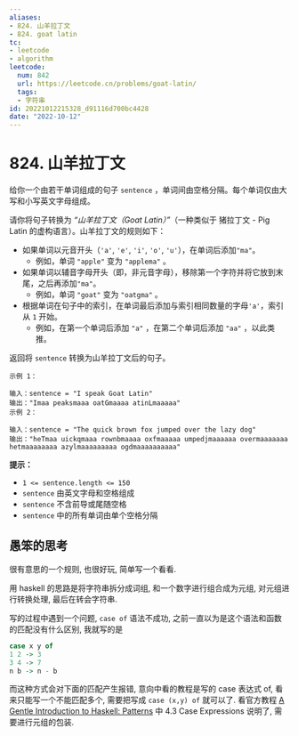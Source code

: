 ```yaml
---
aliases:
- 824. 山羊拉丁文
- 824. goat latin
tc:
- leetcode
- algorithm
leetcode:
  num: 842
  url: https://leetcode.cn/problems/goat-latin/
  tags:
  - 字符串
id: 20221012215328_d91116d700bc4428
date: "2022-10-12"
---
```


# 824. 山羊拉丁文

给你一个由若干单词组成的句子 `sentence` ，单词间由空格分隔。每个单词仅由大写和小写英文字母组成。

请你将句子转换为 *“*山羊拉丁文（*Goat Latin*）*”*（一种类似于 猪拉丁文 - Pig Latin 的虚构语言）。山羊拉丁文的规则如下：

*   如果单词以元音开头（`'a'`, `'e'`, `'i'`, `'o'`, `'u'`），在单词后添加`"ma"`。
    *   例如，单词 `"apple"` 变为 `"applema"` 。
*   如果单词以辅音字母开头（即，非元音字母），移除第一个字符并将它放到末尾，之后再添加`"ma"`。
    *   例如，单词 `"goat"` 变为 `"oatgma"` 。
*   根据单词在句子中的索引，在单词最后添加与索引相同数量的字母`'a'`，索引从 `1` 开始。
    *   例如，在第一个单词后添加 `"a"` ，在第二个单词后添加 `"aa"` ，以此类推。

返回将 `sentence` 转换为山羊拉丁文后的句子。

```
示例 1：

输入：sentence = "I speak Goat Latin"
输出："Imaa peaksmaaa oatGmaaaa atinLmaaaaa"
示例 2：

输入：sentence = "The quick brown fox jumped over the lazy dog"
输出："heTmaa uickqmaaa rownbmaaaa oxfmaaaaa umpedjmaaaaaa overmaaaaaaa hetmaaaaaaaa azylmaaaaaaaaa ogdmaaaaaaaaaa"
```

**提示：**

* `1 <= sentence.length <= 150`
* `sentence` 由英文字母和空格组成
* `sentence` 不含前导或尾随空格
* `sentence` 中的所有单词由单个空格分隔

## 愚笨的思考

很有意思的一个规则, 也很好玩, 简单写一个看看.

用 haskell 的思路是将字符串拆分成词组, 和一个数字进行组合成为元组, 对元组进行转换处理, 最后在转会字符串.

写的过程中遇到一个问题, `case of` 语法不成功, 之前一直以为是这个语法和函数的匹配没有什么区别, 我就写的是
```hs
case x y of
1 2 -> 3
3 4 -> 7
n b -> n - b
```
而这种方式会对下面的匹配产生报错, 意向中看的教程是写的 case 表达式 of, 看来只能写一个不能匹配多个, 需要把写成 `case (x,y) of` 就可以了. 看官方教程 [A Gentle Introduction to Haskell: Patterns](https://www.haskell.org/tutorial/patterns.html) 中 4.3  Case Expressions 说明了, 需要进行元组的包装.
